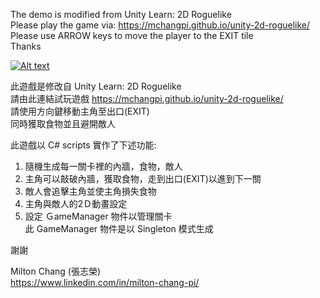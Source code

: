 The demo is modified from Unity Learn: 2D Roguelike  
Please play the game via: https://mchangpi.github.io/unity-2d-roguelike/  
Please use ARROW keys to move the player to the EXIT tile  
Thanks

[![Alt text](https://img.youtube.com/vi/lJKAQXyi3Ag/0.jpg)](https://www.youtube.com/watch?v=lJKAQXyi3Ag)

此遊戲是修改自 Unity Learn: 2D Roguelike   
請由此連結試玩遊戲 https://mchangpi.github.io/unity-2d-roguelike/  
請使用方向鍵移動主角至出口(EXIT)  
同時獲取食物並且避開敵人  

此遊戲以 C# scripts 實作了下述功能:  
1. 隨機生成每一關卡裡的內牆，食物，敵人  
2. 主角可以敲破內牆，獲取食物，走到出口(EXIT)以進到下一關
3. 敵人會追擊主角並使主角損失食物
4. 主角與敵人的2Ｄ動畫設定
5. 設定 ＧameManager 物件以管理關卡  
   此 GameManager 物件是以 Singleton 模式生成  

謝謝

Milton Chang (張志榮)  
https://www.linkedin.com/in/milton-chang-pi/ 
